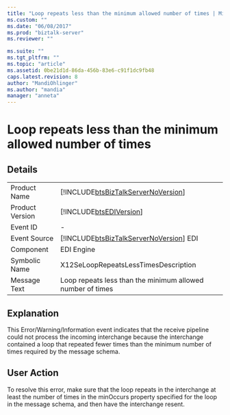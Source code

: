 ```yaml
---
title: "Loop repeats less than the minimum allowed number of times | Microsoft Docs"
ms.custom: ""
ms.date: "06/08/2017"
ms.prod: "biztalk-server"
ms.reviewer: ""

ms.suite: ""
ms.tgt_pltfrm: ""
ms.topic: "article"
ms.assetid: 0be21d1d-86da-456b-83e6-c91f1dc9fb48
caps.latest.revision: 8
author: "MandiOhlinger"
ms.author: "mandia"
manager: "anneta"
---
```

# Loop repeats less than the minimum allowed number of times
## Details  
  
|                 |                                                                                        |
|-----------------|----------------------------------------------------------------------------------------|
|  Product Name   |   [!INCLUDE[btsBizTalkServerNoVersion](../includes/btsbiztalkservernoversion-md.md)]   |
| Product Version |               [!INCLUDE[btsEDIVersion](../includes/btsediversion-md.md)]               |
|    Event ID     |                                           -                                            |
|  Event Source   | [!INCLUDE[btsBizTalkServerNoVersion](../includes/btsbiztalkservernoversion-md.md)] EDI |
|    Component    |                                       EDI Engine                                       |
|  Symbolic Name  |                          X12SeLoopRepeatsLessTimesDescription                          |
|  Message Text   |               Loop repeats less than the minimum allowed number of times               |
  
## Explanation  
 This Error/Warning/Information event indicates that the receive pipeline could not process the incoming interchange because the interchange contained a loop that repeated fewer times than the minimum number of times required by the message schema.  
  
## User Action  
 To resolve this error, make sure that the loop repeats in the interchange at least the number of times in the minOccurs property specified for the loop in the message schema, and then have the interchange resent.